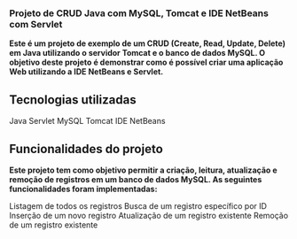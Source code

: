 ### Projeto de CRUD Java com MySQL, Tomcat e IDE NetBeans com Servlet 

**Este é um projeto de exemplo de um CRUD (Create, Read, Update, Delete) em Java utilizando o servidor Tomcat e o banco de dados MySQL. O objetivo deste projeto é demonstrar como é possível criar uma aplicação Web utilizando a IDE NetBeans e Servlet.**

## Tecnologias utilizadas
Java
Servlet
MySQL
Tomcat
IDE NetBeans

## Funcionalidades do projeto
**Este projeto tem como objetivo permitir a criação, leitura, atualização e remoção de registros em um banco de dados MySQL. As seguintes funcionalidades foram implementadas:**

Listagem de todos os registros
Busca de um registro específico por ID
Inserção de um novo registro
Atualização de um registro existente
Remoção de um registro existente
